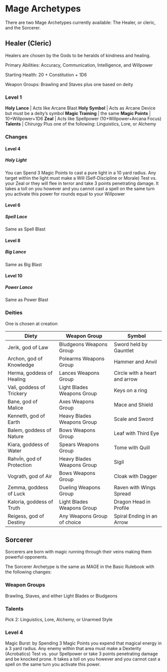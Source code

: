 # Mage Archetypes

There are two Mage Archetypes currently available: The Healer, or cleric, and the Sorcerer.

## Healer (Cleric)

Healers are chosen by the Gods to be heralds of kindness and healing.

Primary Abilities: Accuracy, Communication, Intelligence, and Willpower

Starting Health: 20 + Constitution + 1D6

Weapon Groups: Brawling and Staves plus one based on deity

### Level 1
**Holy Lance** | Acts like Arcane Blast
**Holy Symbol** | Acts as Arcane Device but must be a deity’s symbol
**Magic Training** | the same
**Magic Points** | 10+Willpower+1D6
**Zeal** | Acts like Spellpower (10+Willpower+Arcana Focus)
**Talents** | Chirurgy Plus one of the following: Linguistics, Lore, or Alchemy

### Changes

#### Level 4

##### Holy Light 

You can Spend 3 Magic Points to cast a pure light in a 10 yard radius. Any target within the light must make a Will (Self-Discipline or Morale) Test vs. your Zeal or they will flee in terror and take 3 points penetrating damage.  It takes a toll on you however and you cannot cast a spell on the same turn you activate this power for rounds equal to your Willpower

#### Level 6

##### Spell Lace

Same as Spell Blast

#### Level 8

##### Big Lance

Same as Big Blast

#### Level 10

##### Power Lance

Same as Power Blast
 
### Deities

One is chosen at creation

Diety | Weapon Group | Symbol
----- | ------------ | ------
Jerik, god of Law | Bludgeons Weapons Group | Sword held by Gauntlet
Archon, god of Knowledge | Polearms Weapons Group | Hammer and Anvil
Herma, goddess of Healing | Lances Weapons Group | Circle with a heart and arrow
Vali, goddess of Trickery | Light Blades Weapons Group | Keys on a ring
Bane, god of Malice | Axes Weapons Group | Mace and Shield
Kenneth, god of Earth | Heavy Blades Weapons Group | Scale and Sword
Balem, goddess of Nature | Bows Weapons Group | Leaf with Third Eye
Kiara, goddess of Water | Spears Weapons Group | Tome with Quill
RahvÍn, god of Protection | Heavy Blades Weapons Group | Sigil
Vograth, god of Air | Bows Weapons Group | Cloak with Dagger
Zemma, goddess of Luck | Dueling Weapons Group | Raven with Wings Spread
Kaloria, goddess of Truth | Light Blades Weapons Group | Dragon Head in Profile
Reigess, god of Destiny | Any Weapons Group of choice | Spiral Ending in an Arrow
 
## Sorcerer

Sorcerers are born with magic running through their veins making them powerful opponents.

The Sorcerer Archetype is the same as MAGE in the Basic Rulebook with the following changes:

### Weapon Groups

Brawling, Staves, and either Light Blades or Bludgeons

### Talents

Pick 2: Linguistics, Lore, Alchemy, or Unarmed Style

### Level 4

Magic Burst: by Spending 3 Magic Points you expend that magical energy in a 3 yard radius. Any enemy within that area must make a Dexterity (Acrobatics) Test vs. your Spellpower or take 3 points penetrating damage and be knocked prone. It takes a toll on you however and you cannot cast a spell on the same turn you activate this power﻿.
